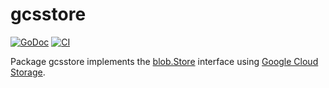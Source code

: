 # gcsstore

[![GoDoc](https://img.shields.io/static/v1?label=godoc&message=reference&color=white)](https://pkg.go.dev/github.com/creachadair/gcsstore)
[![CI](https://github.com/creachadair/gcsstore/actions/workflows/go-presubmit.yml/badge.svg?event=push&branch=main)](https://github.com/creachadair/gcsstore/actions/workflows/go-presubmit.yml)

Package gcsstore implements the [blob.Store][bs] interface using [Google Cloud Storage][gcs].

[bs]: https://godoc.org/github.com/creachadair/ffs/blob#Store
[gcs]: https://pkg.go.dev/cloud.google.com/go/storage
